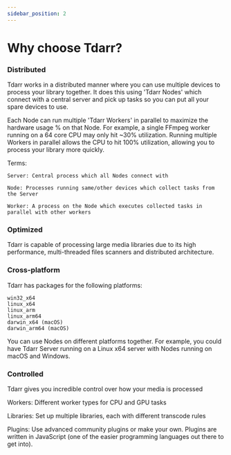 ```yaml
---
sidebar_position: 2
---
```


# Why choose Tdarr?


### Distributed
Tdarr works in a distributed manner where you can use multiple devices to process your library together. It does this using 'Tdarr Nodes' which connect with a central server and pick up tasks so you can put all your spare devices to use.

Each Node can run multiple 'Tdarr Workers' in parallel to maximize the hardware usage % on that Node. For example, a single FFmpeg worker running on a 64 core CPU may only hit ~30% utilization. Running multiple Workers in parallel allows the CPU to hit 100% utilization, allowing you to process your library more quickly.


Terms:
```
Server: Central process which all Nodes connect with

Node: Processes running same/other devices which collect tasks from the Server

Worker: A process on the Node which executes collected tasks in parallel with other workers

```

### Optimized
Tdarr is capable of processing large media libraries due to its high performance, multi-threaded files scanners and distributed architecture.


### Cross-platform
Tdarr has packages for the following platforms:

```
win32_x64
linux_x64
linux_arm
linux_arm64
darwin_x64 (macOS)
darwin_arm64 (macOS)
```

You can use Nodes on different platforms together. For example, you could have Tdarr Server running on a Linux x64 server with Nodes running on macOS and Windows.


### Controlled
Tdarr gives you incredible control over how your media is processed

Workers: Different worker types for CPU and GPU tasks

Libraries: Set up multiple libraries, each with different transcode rules

Plugins: Use advanced community plugins or make your own. Plugins are written in JavaScript (one of the easier programming languages out there to get into).








